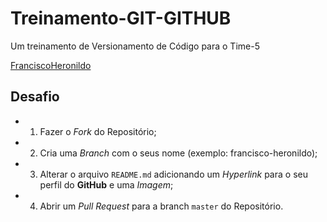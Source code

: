 # Treinamento-GIT-GITHUB

Um treinamento de Versionamento de Código para o Time-5

[FranciscoHeronildo](https://francisco-heronildo.netlify.app/)

## Desafio

- 1. Fazer o _Fork_ do Repositório;
- 2. Cria uma _Branch_ com o seus nome (exemplo: francisco-heronildo);
- 3. Alterar o arquivo `README.md` adicionando um _Hyperlink_ para o seu perfil do **GitHub** e uma _Imagem_;
- 4. Abrir um _Pull Request_ para a branch `master` do Repositório.
